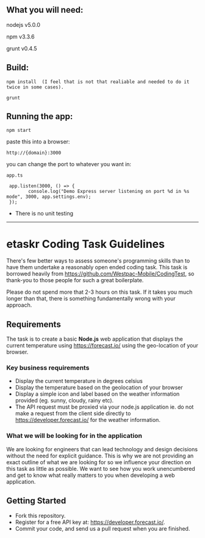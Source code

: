 ## What you will need:
nodejs v5.0.0

npm v3.3.6

grunt v0.4.5

## Build:
```
npm install  (I feel that is not that realiable and needed to do it twice in some cases).

grunt
```
## Running the app:
````
npm start
````
paste this into a browser:
````
http://{domain}:3000
````

you can change the port to whatever you want in:
````
app.ts

 app.listen(3000, () => {
        console.log("Demo Express server listening on port %d in %s mode", 3000, app.settings.env);
 });
````

* There is no unit testing
-------------

# etaskr Coding Task Guidelines

There's few better ways to assess someone's programming skills than to have them undertake a reasonably open ended coding task. This task is borrowed heavily from https://github.com/Westpac-Mobile/CodingTest, so thank-you to those people for such a great boilerplate. 

Please do not spend more that 2-3 hours on this task. If it takes you much longer than that, there is something fundamentally wrong with your approach.

## Requirements

The task is to create a basic **Node.js** web application that displays the current temperature using https://forecast.io/ using the geo-location of your browser.

### Key business requirements

* Display the current temperature in degrees celsius
* Display the temperature based on the geolocation of your browser
* Display a simple icon and label based on the weather information provided (eg. sunny, cloudy, rainy etc).
* The API request must be proxied via your node.js application ie. do not make a request from the client side directly to https://developer.forecast.io/ for the weather information.

### What we will be looking for in the application

We are looking for engineers that can lead technology and design decisions without the need for explicit guidance. This is why we are not providing an exact outline of what we are looking for so we influence your direction on this task as little as possible. We want to see how you work unencumbered and get to know what really matters to you when developing a web application.

## Getting Started

* Fork this repository.
* Register for a free API key at: https://developer.forecast.io/.
* Commit your code, and send us a pull request when you are finished.
